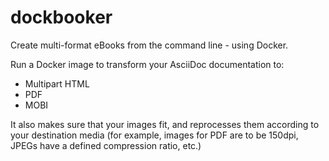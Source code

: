 # dockbooker

Create multi-format eBooks from the command line - using Docker.

Run a Docker image to transform your AsciiDoc documentation to:

* Multipart HTML
* PDF
* MOBI

It also makes sure that your images fit, and reprocesses them according to your destination media (for
example, images for PDF are to be 150dpi, JPEGs have a defined compression ratio, etc.)


